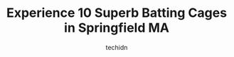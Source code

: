 ---
layout: ampstory
image: https://i0.wp.com/www.depkes.org/wp-content/uploads/2023/06/batting-cages-0-in-springfield-ma-1685800741.jpeg?resize=640,853
author: techidn
featured: false
description: Discover the impressive array of Batting Cages options in Springfield MA, where you can find 10 of the largest Batting Cages establishments in the area. From renowned classics to hidden gems
title: Experience 10 Superb Batting Cages in Springfield MA
cover:
   title: Experience 10 Superb Batting Cages in Springfield MA
   subtitle: Rickpate
   background: https://www.depkes.org/wp-content/uploads/2023/06/batting-cages-0-in-springfield-ma-1685800741.jpeg

pages: 
 - layout: thirds
   top: <h1>#1 Ironwood Batting Cages</h1>
   bottom: "<p>This place is the best. There are lots of different speed options for baseball and soft ball. They also have demo bats for free and the staff will fix anything broken wit</p>"
   background: https://www.depkes.org/wp-content/uploads/2023/06/batting-cages-1-in-springfield-ma-1685800742.jpeg
   backgroundblur: true
 - layout: thirds
   top: <h1>#2 413 Athletic Training Center</h1>
   bottom: "<p>Nice place to practice summer sports during the winter</p>"
   background: https://www.depkes.org/wp-content/uploads/2023/06/batting-cages-2-in-springfield-ma-1685800742.jpeg
   cta:
      link: https://www.depkes.org/blog/experience-10-superb-batting-cages-in-springfield-ma/
      text: Experience 10 Superb Batting Cages in Springfield MA
 - layout: thirds
   top: <h1>#3 Pine Knoll Executive Golf Course</h1>
   bottom: "<p>112 Allen St, East Longmeadow, MA 01028, United States</p>"
   background: https://www.depkes.org/wp-content/uploads/2023/06/batting-cages-3-in-springfield-ma-1685800742.jpeg
   cta:
      link: https://www.depkes.org/blog/experience-10-superb-batting-cages-in-springfield-ma/
      text: Experience 10 Superb Batting Cages in Springfield MA
 - layout: thirds
   top: <h1>#4 Powerhouse Training</h1>
   bottom: "<p>80 Denslow Rd, East Longmeadow, MA 01028, United States</p>"
   background: https://images.unsplash.com/photo-1564951434112-64d74cc2a2d7?ixlib=rb-4.0.3&ixid=MnwxMjA3fDB8MHxwaG90by1wYWdlfHx8fGVufDB8fHx8&auto=format&fit=crop&w=640&h=853&q=80
   cta:
      link: https://www.depkes.org/blog/experience-10-superb-batting-cages-in-springfield-ma/
      text: Experience 10 Superb Batting Cages in Springfield MA
 - layout: thirds
   top: <h1>#5 The Batters Box</h1>
   bottom: "<p>181 Root Rd, Westfield, MA 01085, United States</p>"
   background: https://images.unsplash.com/photo-1533735380053-eb8d0759b24a?ixlib=rb-4.0.3&ixid=MnwxMjA3fDB8MHxwaG90by1wYWdlfHx8fGVufDB8fHx8&auto=format&fit=crop&w=640&h=853&q=80
   cta:
      link: https://www.depkes.org/blog/experience-10-superb-batting-cages-in-springfield-ma/
      text: Experience 10 Superb Batting Cages in Springfield MA
 - layout: thirds
   top: <h1>#6 Archie Allen Field</h1>
   bottom: "<p>253-315 Wilbraham Ave, Springfield, MA 01109, United States</p>"
   background: https://images.unsplash.com/photo-1620421680010-0766ff230392?ixlib=rb-4.0.3&ixid=MnwxMjA3fDB8MHxwaG90by1wYWdlfHx8fGVufDB8fHx8&auto=format&fit=crop&w=640&h=853&q=80
   cta:
      link: https://www.depkes.org/blog/experience-10-superb-batting-cages-in-springfield-ma/
      text: Experience 10 Superb Batting Cages in Springfield MA
 - layout: thirds
   top: <h1>#7 Hadley Batting Cages</h1>
   bottom: "<p>241 Russell St, Hadley, MA 01035, United States</p>"
   background: https://images.unsplash.com/photo-1567095761054-7a02e69e5c43?ixlib=rb-4.0.3&ixid=MnwxMjA3fDB8MHxwaG90by1wYWdlfHx8fGVufDB8fHx8&auto=format&fit=crop&w=640&h=853&q=80
   cta:
      link: https://www.depkes.org/blog/experience-10-superb-batting-cages-in-springfield-ma/
      text: Experience 10 Superb Batting Cages in Springfield MA
 - layout: thirds
   middle: Continue reading...
   background: https://images.unsplash.com/photo-1509114397022-ed747cca3f65?ixlib=rb-4.0.3&ixid=MnwxMjA3fDB8MHxwaG90by1wYWdlfHx8fGVufDB8fHx8&auto=format&fit=crop&w=640&h=853&q=80
   cta:
      link: https://www.depkes.org/blog/experience-10-superb-batting-cages-in-springfield-ma/
      text: Experience 10 Superb Batting Cages in Springfield MA
      
---